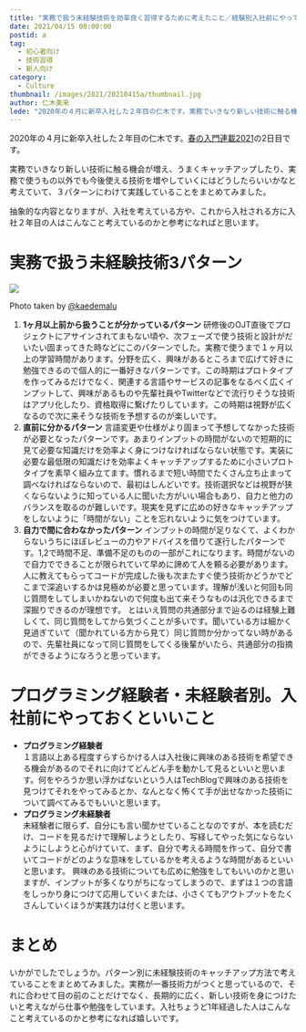 ```yaml
---
title: "実務で扱う未経験技術を効率良く習得するために考えたこと／経験別入社前にやっておくといいこと"
date: 2021/04/15 00:00:00
postid: a
tag:
  - 初心者向け
  - 技術習得
  - 新人向け
category:
  - Culture
thumbnail: /images/2021/20210415a/thumbnail.jpg
author: 仁木美来
lede: "2020年の４月に新卒入社した２年目の仁木です。実務でいきなり新しい技術に触る機会が増え、うまくキャッチアップしたり、実務で使うもの以外でも今後使える技術を増やしていくにはどうしたらいいかなと考えていて、３パターンにわけて実践していることをまとめてみました。抽象的な内容となりますが、入社を考えている方や、これから入社される方に入社２年目の人はこんなこと考えているのかと参考になればと思います。"
---
```


2020年の４月に新卒入社した２年目の仁木です。[春の入門連載2021](/articles/20210414a/)の2日目です。

実務でいきなり新しい技術に触る機会が増え、うまくキャッチアップしたり、実務で使うもの以外でも今後使える技術を増やしていくにはどうしたらいいかなと考えていて、３パターンにわけて実践していることをまとめてみました。

抽象的な内容となりますが、入社を考えている方や、これから入社される方に入社２年目の人はこんなこと考えているのかと参考になればと思います。

# 実務で扱う未経験技術3パターン

<img src="/images/2021/20210415a/top.jpg" loading="lazy">

Photo taken by [@kaedemalu](https://twitter.com/kaedemalu)

1. **1ヶ月以上前から扱うことが分かっているパターン**
研修後のOJT直後でプロジェクトにアサインされてまもない頃や、次フェーズで使う技術と設計がだいたい固まってきた時などにこのパターンでした。実務で使うまで１ヶ月以上の学習時間があります。分野を広く、興味があるところまで広げて好きに勉強できるので個人的に一番好きなパターンです。この時期はプロトタイプを作ってみるだけでなく、関連する言語やサービスの記事をなるべく広くインプットして、興味があるものや先輩社員やTwitterなどで流行りそうな技術はアプリ化したり、資格取得に繋げたりしています。この時期は視野が広くなるので次に来そうな技術を予想するのが楽しいです。
1. **直前に分かるパターン**
言語変更や仕様がより固まって予想してなかった技術が必要となったパターンです。あまりインプットの時間がないので短期的に見て必要な知識だけを効率よく身につけなければならない状態です。実装に必要な最低限の知識だけを効率よくキャッチアップするために小さいプロトタイプを素早く組み立てます。慣れるまで短い時間でたくさん立ち止まって調べなければならないので、最初はしんどいです。技術選択などは視野が狭くならないように知っている人に聞いた方がいい場合もあり、自力と他力のバランスを取るのが難しいです。現実を見ずに広めの好きなキャッチアップをしないように「時間がない」ことを忘れないように気をつけています。
1. **自力で間に合わなかったパターン**
インプットの時間が足りなくて、よくわからないうちにほぼレビューの力やアドバイスを借りて遂行したパターンです。1,2で時間不足、準備不足のものの一部がこれになります。時間がないので自力でできることが限られていて早めに諦めて人を頼る必要があります。人に教えてもらってコードが完成した後も次またすぐ使う技術かどうかでどこまで深追いするかは見極めが必要と思っています。理解が浅いと何回も同じ質問をしてしまいかねないので何度も出て来そうなものは汎化できるまで深掘りできるのが理想です。
とはいえ質問の共通部分まで辿るのは経験上難しくて、同じ質問をしてから気づくことが多いです。聞いている方は細かく見過ぎていて（聞かれている方から見て）同じ質問か分かってない時があるので、先輩社員になって同じ質問をしてくる後輩がいたら、共通部分の指摘ができるようになろうと思っています。

# プログラミング経験者・未経験者別。入社前にやっておくといいこと

- **プログラミング経験者**<br>１言語以上ある程度すらすらかける人は入社後に興味のある技術を希望できる機会があるのでそれに向けてどんどん手を動かして見るといいと思います。何をやろうか思い浮かばないという人はTechBlogで興味のある技術を見つけてそれをやってみるとか、なんとなく怖くて手が出せなかった技術について調べてみるでもいいと思います。
- **プログラミング未経験者**<br>未経験者に限らず、自分にも言い聞かせていることなのですが、本を読むだけ、コードを見るだけで理解しようとしたり、写経してやった気にならないようにしようと心がけていて、まず、自分で考える時間を作って、自分で書いてコードがどのような意味をしているかを考えるような時間があるといいと思います。
興味のある技術についても広めに勉強をしてもいいのかと思いますが、インプットが多くなりがちになってしまうので、まずは１つの言語をしっかり身につけて応用していくまたは、小さくてもアウトプットをたくさんしていくほうが実践力は付くと思います。

# まとめ

いかがでしたでしょうか。パターン別に未経験技術のキャッチアップ方法で考えていることをまとめてみました。実務が一番技術力がつくと思っているので、それに合わせて目の前のことだけでなく、長期的に広く、新しい技術を身につけたいと考えながら仕事や勉強をしています。入社ちょうど1年経過した人はこんなこと考えているのかと参考になれば嬉しいです。
